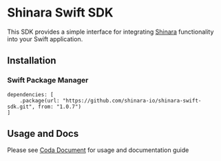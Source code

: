# Shinara Swift SDK

This SDK provides a simple interface for integrating [Shinara](https://shinara.io/) functionality into your Swift application.

## Installation

### Swift Package Manager

```
dependencies: [
    .package(url: "https://github.com/shinara-io/shinara-swift-sdk.git", from: "1.0.7")
]
```

## Usage and Docs

Please see [Coda Document](https://coda.io/@shinara/shinara-swift-sdk) for usage and documentation guide
